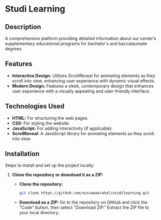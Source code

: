 # Studi Learning

## Description

A comprehensive platform providing detailed information about our center’s supplementary educational programs for bachelor's and baccalaureate degrees

## Features

- **Interactive Design:** Utilizes ScrollReveal for animating elements as they scroll into view, enhancing user experience with dynamic visual effects.
- **Modern Design:** Features a sleek, contemporary design that enhances user experience with a visually appealing and user-friendly interface.

## Technologies Used

- **HTML:** For structuring the web pages.
- **CSS:** For styling the website.
- **JavaScript:** For adding interactivity (if applicable).
- **ScrollReveal:** A JavaScript library for animating elements as they scroll into view.

## Installation

Steps to install and set up the project locally:

1. **Clone the repository or download it as a ZIP:**

   - **Clone the repository:**
     ```bash
     git clone https://github.com/oussamaarahal/studilearning.git
     ```

   - **Download as a ZIP:**
     Go to the repository on GitHub and click the "Code" button, then select "Download ZIP." Extract the ZIP file to your local directory.


